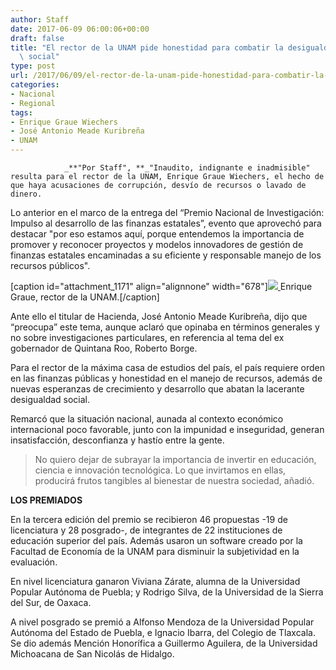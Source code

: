 ```yaml
---
author: Staff
date: 2017-06-09 06:00:06+00:00
draft: false
title: "El rector de la UNAM pide honestidad para combatir la desigualdad\
  \ social"
type: post
url: /2017/06/09/el-rector-de-la-unam-pide-honestidad-para-combatir-la-desigualdad-social/
categories:
- Nacional
- Regional
tags:
- Enrique Graue Wiechers
- José Antonio Meade Kuribreña
- UNAM
---
```



				_**"Por Staff", **_"Inaudito, indignante e inadmisible" resulta para el rector de la UNAM, Enrique Graue Wiechers, el hecho de que haya acusaciones de corrupción, desvío de recursos o lavado de dinero.

Lo anterior en el marco de la entrega del “Premio Nacional de Investigación: Impulso al desarrollo de las finanzas estatales”, evento que aprovechó para destacar "por eso estamos aquí, porque entendemos la importancia de promover y reconocer proyectos y modelos innovadores de gestión de finanzas estatales encaminadas a su eficiente y responsable manejo de los recursos públicos".

[caption id="attachment_1171" align="alignnone" width="678"][![](/uploads/2017/06/EnriqueGraue.jpg)
](/uploads/2017/06/EnriqueGraue.jpg) Enrique Graue, rector de la UNAM.[/caption]

Ante ello el titular de Hacienda, José Antonio Meade Kuribreña, dijo que “preocupa” este tema, aunque aclaró que opinaba en términos generales y no sobre investigaciones particulares, en referencia al tema del ex gobernador de Quintana Roo, Roberto Borge.

Para el rector de la máxima casa de estudios del país, el país requiere orden en las finanzas públicas y honestidad en el manejo de recursos, además de nuevas esperanzas de crecimiento y desarrollo que abatan la lacerante desigualdad social.

Remarcó que la situación nacional, aunada al contexto económico internacional poco favorable, junto con la impunidad e inseguridad, generan insatisfacción, desconfianza y hastío entre la gente.


<blockquote>No quiero dejar de subrayar la importancia de invertir en educación, ciencia e innovación tecnológica. Lo que invirtamos en ellas, producirá frutos tangibles al bienestar de nuestra sociedad, añadió.</blockquote>


**LOS PREMIADOS**

En la tercera edición del premio se recibieron 46 propuestas -19 de licenciatura y 28 posgrado-, de integrantes de 22 instituciones de educación superior del país. Además usaron un software creado por la Facultad de Economía de la UNAM para disminuir la subjetividad en la evaluación.

En nivel licenciatura ganaron Viviana Zárate, alumna de la Universidad Popular Autónoma de Puebla; y Rodrigo Silva, de la Universidad de la Sierra del Sur, de Oaxaca.

A nivel posgrado se premió a Alfonso Mendoza de la Universidad Popular Autónoma del Estado de Puebla, e Ignacio Ibarra, del Colegio de Tlaxcala. Se dio además Mención Honorífica a Guillermo Aguilera, de la Universidad Michoacana de San Nicolás de Hidalgo.		
